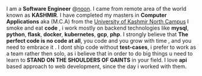 I am a **Software Engineer** @[noon](https://noon.com).
I came from remote area of the world known as **KASHMIR**. 
I have completed my masters in **Computer Applications** aka (M.C.A) from the [University of Kashmir North Campus](http://northcampus.uok.edu.in/)
I smoke and eat **code** , i work mostly on backend technologies like **mysql**, **python**, **flask**, **docker**, **kubernetes**, **gcp**, **php**.
I strongly believe that **The perfect code is no code at all**, you code and you grow with time , and you need to embrace it .
I dont ship code without **test-cases**, i prefer to work as a team rather then solo, as i believe that in order to do big things u need to learn to **STAND ON THE SHOULDERS OF GAINTS** in your field.
I love **api** based approach to web development, since the day i worked with them.
